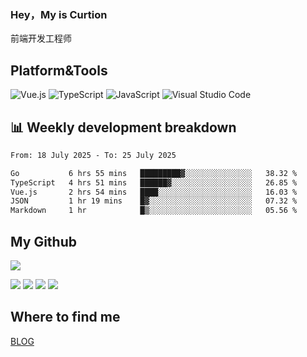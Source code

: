 ### Hey，My is Curtion
前端开发工程师
## Platform&Tools

![Vue.js](https://img.shields.io/badge/-Vue.js-4FC08D?style=flat-square&logo=Vue.js&logoColor=white)
![TypeScript](https://img.shields.io/badge/-TypeScript-007ACC?style=flat-square&logo=typescript&logoColor=white)
![JavaScript](https://img.shields.io/badge/-JavaScript-F7DF1E?style=flat-square&logo=javascript&logoColor=black)
![Visual Studio Code](https://img.shields.io/badge/-VSCode-007ACC?style=flat-square&logo=Visual-Studio-Code&logoColor=white)

## 📊 Weekly development breakdown

<!--START_SECTION:waka-->

```txt
From: 18 July 2025 - To: 25 July 2025

Go           6 hrs 55 mins   █████████▓░░░░░░░░░░░░░░░   38.32 %
TypeScript   4 hrs 51 mins   ██████▓░░░░░░░░░░░░░░░░░░   26.85 %
Vue.js       2 hrs 54 mins   ████░░░░░░░░░░░░░░░░░░░░░   16.03 %
JSON         1 hr 19 mins    █▓░░░░░░░░░░░░░░░░░░░░░░░   07.32 %
Markdown     1 hr            █▒░░░░░░░░░░░░░░░░░░░░░░░   05.56 %
```

<!--END_SECTION:waka-->

## My Github

![](http://github-profile-summary-cards.vercel.app/api/cards/profile-details?username=curtion&theme=nord_bright)

![](http://github-profile-summary-cards.vercel.app/api/cards/stats?username=curtion&theme=nord_bright)
![](http://github-profile-summary-cards.vercel.app/api/cards/productive-time?username=curtion&theme=nord_bright&utcOffset=8)
![](http://github-profile-summary-cards.vercel.app/api/cards/repos-per-language?username=curtion&theme=nord_bright)
![](http://github-profile-summary-cards.vercel.app/api/cards/most-commit-language?username=curtion&theme=nord_bright)

## Where to find me

[BLOG](https://blog.3gxk.net)
